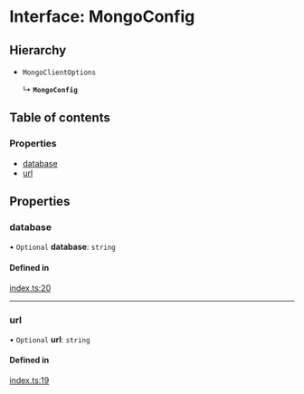 # Interface: MongoConfig

## Hierarchy

- `MongoClientOptions`

  ↳ **`MongoConfig`**

## Table of contents

### Properties

- [database](MongoConfig.md#database)
- [url](MongoConfig.md#url)

## Properties

### database

• `Optional` **database**: `string`

#### Defined in

[index.ts:20](https://github.com/faasjs/faasjs/blob/1705fd2/packages/mongo/src/index.ts#L20)

___

### url

• `Optional` **url**: `string`

#### Defined in

[index.ts:19](https://github.com/faasjs/faasjs/blob/1705fd2/packages/mongo/src/index.ts#L19)
